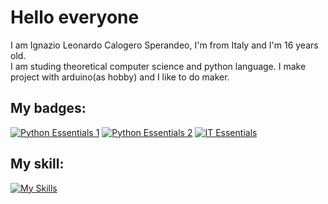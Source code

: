 <h1> Hello everyone </h1>
<p>I am Ignazio Leonardo Calogero Sperandeo, I'm from Italy and I'm 16 years old. <br>
I am studing theoretical computer science and python language. I make project with arduino(as hobby) and I like to do maker.
</p>
<h2> My badges: </h2>



[![Python Essentials 1](https://images.credly.com/size/340x100/images/68c0b94d-f6ac-40b1-a0e0-921439eb092e/image.png)](https://www.credly.com/badges/d5c81272-ece6-4ac0-8c71-b2dd02c1c80f/public_url) [![Python Essentials 2](https://images.credly.com/size/340x100/images/3f802526-7274-4230-91ab-f6d1a35340e6/image.png)]([https://www.credly.com/badges/d5c81272-ece6-4ac0-8c71-b2dd02c1c80f/public_url](https://www.credly.com/badges/d5c81272-ece6-4ac0-8c71-b2dd02c1c80f/public_url)) [![IT Essentials](https://images.credly.com/size/340x100/images/04e8034c-81f5-4f7f-ab23-e8b428c31ce9/ITE.png)]([https://www.credly.com/badges/9c24a925-9e60-428f-a8fa-1f4572c8c41f/public_url)


<h2>My skill: </h2>

[![My Skills](https://skillicons.dev/icons?i=python,c,cpp,arduino,linux,cmd)](https://skillicons.dev)
